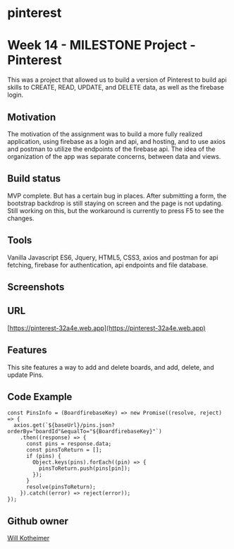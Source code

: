 # pinterest

# Week 14 - MILESTONE Project -Pinterest
This was a project that allowed us to build a version of Pinterest to build api skills to CREATE, READ, UPDATE, and DELETE  data, as well as the firebase login.

## Motivation
The motivation of the assignment was to build a more fully realized application, using firebase as a login and api, and hosting, and to use axios and postman to utilize the endpoints of the firebase api. The idea of the organization of the app was separate concerns, between data and views.

## Build status
MVP complete. But has a certain bug in places. After submitting a form, the bootstrap backdrop is still staying on screen and the page is not updating. Still working on this, but the workaround is currently to press F5 to see the changes.

## Tools
Vanilla Javascript ES6, Jquery, HTML5, CSS3, axios and postman for api fetching, firebase for authentication, api endpoints and file database.

## Screenshots



## URL

[https://pinterest-32a4e.web.app](https://pinterest-32a4e.web.app)

## Features
This site features a way to add and delete boards, and add, delete, and update Pins.

## Code Example
```
const PinsInfo = (BoardfirebaseKey) => new Promise((resolve, reject) => {
  axios.get(`${baseUrl}/pins.json?orderBy="boardId"&equalTo="${BoardfirebaseKey}"`)
    .then((response) => {
      const pins = response.data;
      const pinsToReturn = [];
      if (pins) {
        Object.keys(pins).forEach((pin) => {
          pinsToReturn.push(pins[pin]);
        });
      }
      resolve(pinsToReturn);
    }).catch((error) => reject(error));
});
```
## Github owner

[Will Kotheimer](https://github.com/willkotheimer/pinterest)

